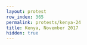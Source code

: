 ```yaml
---
layout: protest
row_index: 365
permalink: protests/kenya-24
title: Kenya, November 2017
hidden: true
---
```

